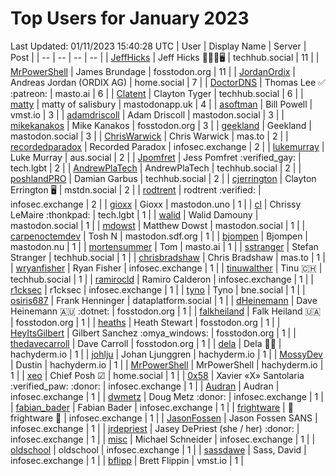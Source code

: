 # Top Users for January 2023
Last Updated: 01/11/2023 15:40:28 UTC
| User | Display Name | Server | Post |
| -- | -- | -- | -- |
| [JeffHicks](https://techhub.social/@JeffHicks) | Jeff Hicks 🐶🎼🍷🖥️ | techhub.social | 11 |
| [MrPowerShell](https://fosstodon.org/@MrPowerShell) | James Brundage | fosstodon.org | 11 |
| [JordanOrdix](https://home.social/@JordanOrdix) | Andreas Jordan (ORDIX AG) | home.social | 7 |
| [DoctorDNS](https://masto.ai/@DoctorDNS) | Thomas Lee ✅ :patreon: | masto.ai | 6 |
| [Clatent](https://techhub.social/@Clatent) | Clayton Tyger | techhub.social | 6 |
| [matty](https://mastodonapp.uk/@matty) | matty of salisbury | mastodonapp.uk | 4 |
| [asoftman](https://vmst.io/@asoftman) | Bill Powell | vmst.io | 3 |
| [adamdriscoll](https://mastodon.social/@adamdriscoll) | Adam Driscoll | mastodon.social | 3 |
| [mikekanakos](https://fosstodon.org/@mikekanakos) | Mike Kanakos | fosstodon.org | 3 |
| [geekland](https://mastodon.social/@geekland) | Geekland | mastodon.social | 3 |
| [ChrisWarwick](https://mas.to/@ChrisWarwick) | Chris Warwick | mas.to | 2 |
| [recordedparadox](https://infosec.exchange/@recordedparadox) | Recorded Paradox | infosec.exchange | 2 |
| [lukemurray](https://aus.social/@lukemurray) | Luke Murray | aus.social | 2 |
| [Jpomfret](https://tech.lgbt/@Jpomfret) | Jess Pomfret :verified_gay: | tech.lgbt | 2 |
| [AndrewPlaTech](https://techhub.social/@AndrewPlaTech) | AndrewPlaTech | techhub.social | 2 |
| [poshlandPRO](https://techhub.social/@poshlandPRO) | Damian Garbus | techhub.social | 2 |
| [cjerrington](https://mstdn.social/@cjerrington) | Clayton Errington 🖥️ | mstdn.social | 2 |
| [rodtrent](https://infosec.exchange/@rodtrent) | rodtrent :verified: | infosec.exchange | 2 |
| [gioxx](https://mastodon.uno/@gioxx) | Gioxx | mastodon.uno | 1 |
| [cl](https://tech.lgbt/@cl) | Chrissy LeMaire :thonkpad: | tech.lgbt | 1 |
| [walid](https://mastodon.social/@walid) | Walid Damouny | mastodon.social | 1 |
| [mdowst](https://mastodon.social/@mdowst) | Matthew Dowst | mastodon.social | 1 |
| [carpenoctemdev](https://mastodon.sdf.org/@carpenoctemdev) | Tosh N | mastodon.sdf.org | 1 |
| [bjompen](https://mastodon.nu/@bjompen) | Bjompen | mastodon.nu | 1 |
| [mortensummer](https://masto.ai/@mortensummer) | Tom | masto.ai | 1 |
| [sstranger](https://techhub.social/@sstranger) | Stefan Stranger | techhub.social | 1 |
| [chrisbradshaw](https://mas.to/@chrisbradshaw) | Chris Bradshaw | mas.to | 1 |
| [wryanfisher](https://infosec.exchange/@wryanfisher) | Ryan Fisher | infosec.exchange | 1 |
| [tinuwalther](https://techhub.social/@tinuwalther) | Tinu 🇨🇭 | techhub.social | 1 |
| [ramirocld](https://infosec.exchange/@ramirocld) | Ramiro Calderon | infosec.exchange | 1 |
| [r1cksec](https://infosec.exchange/@r1cksec) | r1cksec | infosec.exchange | 1 |
| [tyno](https://bne.social/@tyno) | Tyno | bne.social | 1 |
| [osiris687](https://dataplatform.social/@osiris687) | Frank Henninger | dataplatform.social | 1 |
| [dHeinemann](https://fosstodon.org/@dHeinemann) | Dave Heinemann 🇦🇺 :dotnet: | fosstodon.org | 1 |
| [falkheiland](https://fosstodon.org/@falkheiland) | Falk Heiland 🇺🇦 | fosstodon.org | 1 |
| [heaths](https://fosstodon.org/@heaths) | Heath Stewart | fosstodon.org | 1 |
| [HeyItsGilbert](https://fosstodon.org/@HeyItsGilbert) | Gilbert Sanchez :omya_windows: | fosstodon.org | 1 |
| [thedavecarroll](https://fosstodon.org/@thedavecarroll) | Dave Carroll | fosstodon.org | 1 |
| [dela](https://hachyderm.io/@dela) | Dela 🏳️‍🌈 | hachyderm.io | 1 |
| [johlju](https://hachyderm.io/@johlju) | Johan Ljunggren | hachyderm.io | 1 |
| [MossyDev](https://hachyderm.io/@MossyDev) | Dustin | hachyderm.io | 1 |
| [MrPowerShell](https://hachyderm.io/@MrPowerShell) | MrPowerShell | hachyderm.io | 1 |
| [xeo](https://home.social/@xeo) | Chief Posh ☑ | home.social | 1 |
| [0x58](https://infosec.exchange/@0x58) | Xavier «X» Santolaria :verified_paw: :donor: | infosec.exchange | 1 |
| [Audran](https://infosec.exchange/@Audran) | Audran | infosec.exchange | 1 |
| [dwmetz](https://infosec.exchange/@dwmetz) | Doug Metz :donor: | infosec.exchange | 1 |
| [fabian_bader](https://infosec.exchange/@fabian_bader) | Fabian Bader | infosec.exchange | 1 |
| [frightware](https://infosec.exchange/@frightware) | 👻 frightware 👻 | infosec.exchange | 1 |
| [JasonFossen](https://infosec.exchange/@JasonFossen) | Jason Fossen SANS | infosec.exchange | 1 |
| [jrdepriest](https://infosec.exchange/@jrdepriest) | Jasey DePriest (she / her) :donor: | infosec.exchange | 1 |
| [misc](https://infosec.exchange/@misc) | Michael Schneider | infosec.exchange | 1 |
| [oldschool](https://infosec.exchange/@oldschool) | oldschool | infosec.exchange | 1 |
| [sassdawe](https://infosec.exchange/@sassdawe) | Sass, David | infosec.exchange | 1 |
| [bflipp](https://vmst.io/@bflipp) | Brett Flippin | vmst.io | 1 |
